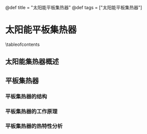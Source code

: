 @def title = "太阳能平板集热器"
@def tags = ["太阳能平板集热器"]

# 太阳能平板集热器

\tableofcontents

## 太阳能集热器概述
## 平板集热器
### 平板集热器的结构
### 平板集热器的工作原理
### 平板集热器的热特性分析